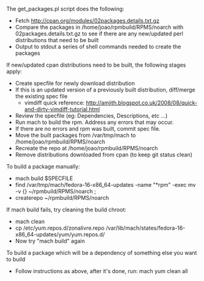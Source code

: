 The get_packages.pl script does the following:

  - Fetch http://cpan.org/modules/02packages.details.txt.gz
  - Compare the packages in /home/joao/rpmbuild/RPMS/noarch with 02packages.details.txt.gz to see if there are any new/updated perl distributions that need to be built
  - Output to stdout a series of shell commands needed to create the packages


If new/updated cpan distributions need to be built, the following stages apply:

  - Create specfile for newly download distribution
  - If this is an updated version of a previously built distribution, diff/merge the existing spec file
    - vimdiff quick reference: http://amjith.blogspot.co.uk/2008/08/quick-and-dirty-vimdiff-tutorial.html
  - Review the specfile (eg: Dependencies, Descriptions, etc ...)
  - Run mach to build the rpm. Address any errors that may occur.
  - If there are no errors and rpm was built, commit spec file.
  - Move the built packages from /var/tmp/mach to /home/joao/rpmbuild/RPMS/noarch
  - Recreate the repo at /home/joao/rpmbuild/RPMS/noarch
  - Remove distributions downloaded from cpan (to keep git status clean)

To build a package manually:
  - mach build $SPECFILE
  - find /var/tmp/mach/fedora-16-x86_64-updates -name "*rpm" -exec mv -v {} ~/rpmbuild/RPMS/noarch \;
  - createrepo ~/rpmbuild/RPMS/noarch

If mach build fails, try cleaning the build chroot:
  - mach clean
  - cp /etc/yum.repos.d/zonalivre.repo /var/lib/mach/states/fedora-16-x86_64-updates/yum/yum.repos.d/
  - Now try "mach build" again

To build a package which will be a dependency of something else you want to build
  - Follow instructions as above, after it's done, run: mach yum clean all
